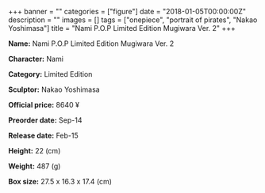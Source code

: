 +++
banner = ""
categories = ["figure"]
date = "2018-01-05T00:00:00Z"
description = ""
images = []
tags = ["onepiece", "portrait of pirates", "Nakao Yoshimasa"]
title = "Nami P.O.P Limited Edition Mugiwara Ver. 2"
+++

**Name:** Nami P.O.P Limited Edition Mugiwara Ver. 2

**Character:** Nami

**Category:** Limited Edition 

**Sculptor:** Nakao Yoshimasa

**Official price:** 8640 ¥

**Preorder date:** Sep-14

**Release date:** Feb-15

**Height:** 22 (cm)

**Weight:** 487 (g)

**Box size:** 27.5 x 16.3 x 17.4 (cm)


